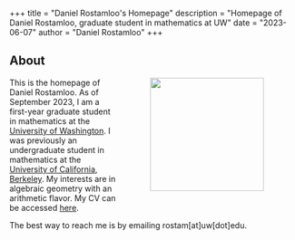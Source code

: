 +++
title = "Daniel Rostamloo's Homepage"
description = "Homepage of Daniel Rostamloo, graduate student in mathematics at UW"
date = "2023-06-07"
author = "Daniel Rostamloo"
+++

## About

<img align="right" style="float: right; margin-right: 3.5rem; margin-left: 3.5rem; margin-bottom: 1rem" width="200" src="/me.jpg">

This is the homepage of Daniel Rostamloo. As of September 2023, I am a first-year graduate student in mathematics at the [University of Washington](https://math.washington.edu). I was previously an undergraduate student in mathematics at the [University of California, Berkeley](https://math.berkeley.edu). My interests are in algebraic geometry with an arithmetic flavor. My CV can be accessed [here](/CV.pdf). 

The best way to reach me is by emailing rostam[at]uw[dot]edu.

